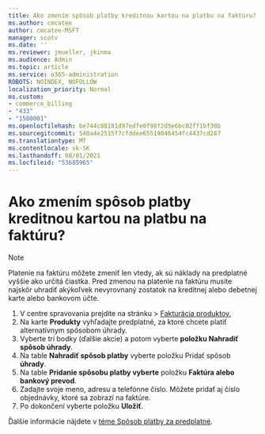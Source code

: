 ```yaml
---
title: Ako zmením spôsob platby kreditnou kartou na platbu na faktúru?
ms.author: cmcatee
author: cmcatee-MSFT
manager: scotv
ms.date: ''
ms.reviewer: jmueller, jkinma
ms.audience: Admin
ms.topic: article
ms.service: o365-administration
ROBOTS: NOINDEX, NOFOLLOW
localization_priority: Normal
ms.custom:
- commerce_billing
- "433"
- "1500001"
ms.openlocfilehash: be744c88181d97edfe0f98f2d5e6bc02ff1bf30b
ms.sourcegitcommit: 540a4e2515f7cfddee65519046454fc4437cd287
ms.translationtype: MT
ms.contentlocale: sk-SK
ms.lasthandoff: 08/01/2021
ms.locfileid: "53685965"
---
```

# <a name="how-do-i-change-from-credit-card-payments-to-invoice"></a>Ako zmením spôsob platby kreditnou kartou na platbu na faktúru?

> [!NOTE]
> Platenie na faktúru môžete zmeniť len vtedy, ak sú náklady na predplatné vyššie ako určitá čiastka. Pred zmenou na platenie na faktúru musíte najskôr uhradiť akýkoľvek nevyrovnaný zostatok na kreditnej alebo debetnej karte alebo bankovom účte.

1. V centre spravovania prejdite na stránku  >  [Fakturácia produktov.](https://go.microsoft.com/fwlink/p/?linkid=842054)
2. Na karte **Produkty** vyhľadajte predplatné, za ktoré chcete platiť alternatívnym spôsobom úhrady.
3. Vyberte tri bodky (ďalšie akcie) a potom vyberte **položku Nahradiť spôsob úhrady**.
4. Na table **Nahradiť spôsob platby** vyberte položku Pridať spôsob **úhrady**.
5. Na table **Pridanie spôsobu platby vyberte** položku **Faktúra alebo bankový prevod**.
6. Zadajte svoje meno, adresu a telefónne číslo. Môžete pridať aj číslo objednávky, ktoré sa zobrazí na faktúre.
7. Po dokončení vyberte položku **Uložiť**.

Ďalšie informácie nájdete v [téme Spôsob platby za predplatné](/microsoft-365/commerce/billing-and-payments/pay-for-your-subscription).